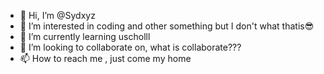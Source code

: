 - 👋 Hi, I’m @Sydxyz
- 👀 I’m interested in coding and other something but I don't what thatis😎
- 🌱 I’m currently learning uscholll
- 💞️ I’m looking to collaborate on, what is collaborate???
- 📫 How to reach me , just come my home

<!---
Sydxyz/Sydxyz is a ✨ special ✨ repository because its `README.md` (this file) appears on your GitHub profile.
You can click the Preview link to take a look at your changes.
--->
